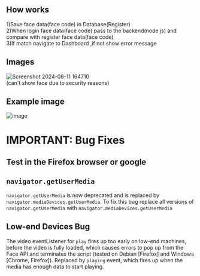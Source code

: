 
## How works

1)Save face data(face code) in Database(Register)<br>
2)When login face data(face code) pass to the backend(node js) and compare with register face data(face code)<br>
3)If match navigate to Dashboard ,if not show error message<br>


## Images

![Screenshot 2024-08-11 164710](https://github.com/user-attachments/assets/44254970-e4b2-4e2c-9de9-adb9057a2663)<br>
(can't show face due to security reasons)

## Example image

![image](https://github.com/user-attachments/assets/eb85e775-f96d-4db1-9803-6ca354933a07)



# IMPORTANT: Bug Fixes
## Test in the Firefox browser or google

## `navigator.getUserMedia`

`navigator.getUserMedia` is now deprecated and is replaced by `navigator.mediaDevices.getUserMedia`. To fix this bug replace all versions of `navigator.getUserMedia` with `navigator.mediaDevices.getUserMedia`

## Low-end Devices Bug

The video eventListener for `play` fires up too early on low-end machines, before the video is fully loaded, which causes errors to pop up from the Face API and terminates the script (tested on Debian [Firefox] and Windows [Chrome, Firefox]). Replaced by `playing` event, which fires up when the media has enough data to start playing.
